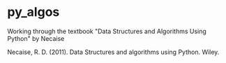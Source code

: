 # py_algos
Working through the textbook "Data Structures and Algorithms Using Python" by Necaise


Necaise, R. D. (2011). Data Structures and algorithms using Python. Wiley. 
